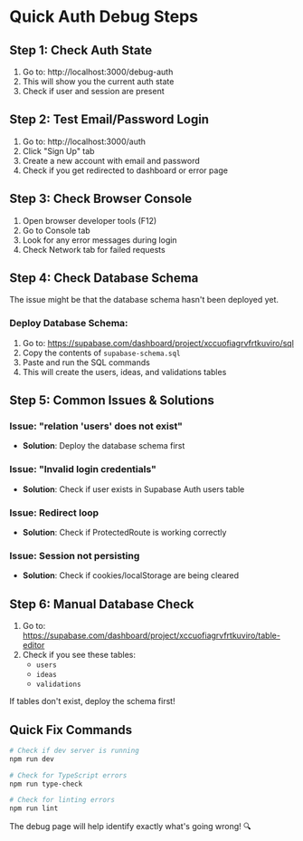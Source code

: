 # Quick Auth Debug Steps

## Step 1: Check Auth State
1. Go to: http://localhost:3000/debug-auth
2. This will show you the current auth state
3. Check if user and session are present

## Step 2: Test Email/Password Login
1. Go to: http://localhost:3000/auth
2. Click "Sign Up" tab
3. Create a new account with email and password
4. Check if you get redirected to dashboard or error page

## Step 3: Check Browser Console
1. Open browser developer tools (F12)
2. Go to Console tab
3. Look for any error messages during login
4. Check Network tab for failed requests

## Step 4: Check Database Schema
The issue might be that the database schema hasn't been deployed yet.

### Deploy Database Schema:
1. Go to: https://supabase.com/dashboard/project/xccuofiagrvfrtkuviro/sql
2. Copy the contents of `supabase-schema.sql`
3. Paste and run the SQL commands
4. This will create the users, ideas, and validations tables

## Step 5: Common Issues & Solutions

### Issue: "relation 'users' does not exist"
- **Solution**: Deploy the database schema first

### Issue: "Invalid login credentials"
- **Solution**: Check if user exists in Supabase Auth users table

### Issue: Redirect loop
- **Solution**: Check if ProtectedRoute is working correctly

### Issue: Session not persisting
- **Solution**: Check if cookies/localStorage are being cleared

## Step 6: Manual Database Check
1. Go to: https://supabase.com/dashboard/project/xccuofiagrvfrtkuviro/table-editor
2. Check if you see these tables:
   - `users`
   - `ideas` 
   - `validations`

If tables don't exist, deploy the schema first!

## Quick Fix Commands

```bash
# Check if dev server is running
npm run dev

# Check for TypeScript errors
npm run type-check

# Check for linting errors
npm run lint
```

The debug page will help identify exactly what's going wrong! 🔍
